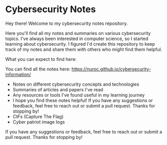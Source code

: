 # Cybersecurity Notes

Hey there! Welcome to my cybersecurity notes repository.

Here you'll find all my notes and summaries on various cybersecurity topics. I've always been interested in computer science, so I started learning about cybersecurity. I figured I'd create this repository to keep track of my notes and share them with others who might find them helpful.

What you can expect to find here:

You can find all the notes here: https://nuroc.github.io/cybersecurity-information/

- Notes on different cybersecurity concepts and technologies
- Summaries of articles and papers I've read
- Any resources or tools I've found useful in my learning journey
- I hope you find these notes helpful! If you have any suggestions or feedback, feel free to reach out or submit a pull request. Thanks for stopping by!
- CtFs (Capture The Flag)
- Cyber patriot image logs

If you have any suggestions or feedback, feel free to reach out or submit a pull request. Thanks for stopping by!
